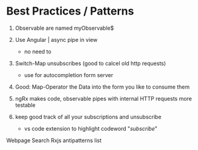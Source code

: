 Best Practices / Patterns
=========================

1. Observable are named myObservable$



2. Use Angular | async pipe in view
	- no need to

3. Switch-Map unsubscribes (good to calcel old http requests)
	- use for autocompletion form server


4. Good: Map-Operator the Data into the form you like to consume them


5. ngRx makes code, observable pipes with internal HTTP requests more testable


6. keep good track of all your subscriptions and unsubscribe
	- vs code extension to highlight codeword "*subscribe*"

Webpage Search Rxjs antipatterns list
